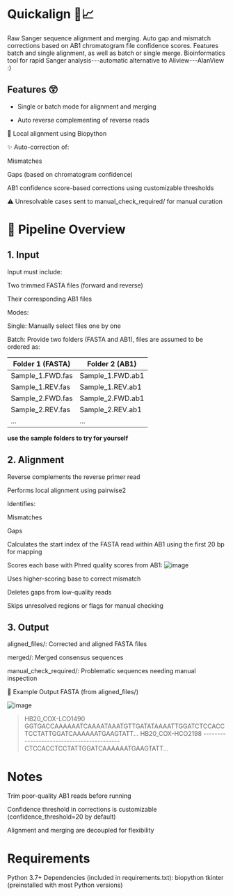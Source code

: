 # Quickalign 🧬📈
Raw Sanger sequence alignment and merging. Auto gap and mismatch corrections based on AB1 chromatogram file confidence scores. Features batch and single alignment, as well as batch or single merge. Bioinformatics tool for rapid Sanger analysis---automatic alternative to Aliview---AlanView :)

## Features 😲
- Single or batch mode for alignment and merging

- Auto reverse complementing of reverse reads

🧬 Local alignment using Biopython

✨ Auto-correction of:

Mismatches

Gaps (based on chromatogram confidence)

AB1 confidence score-based corrections using customizable thresholds

⚠️ Unresolvable cases sent to manual_check_required/ for manual curation

# 🔁 Pipeline Overview
## 1. Input
Input must include:

Two trimmed FASTA files (forward and reverse)

Their corresponding AB1 files

Modes:

Single: Manually select files one by one

Batch: Provide two folders (FASTA and AB1), files are assumed to be ordered as:


Folder 1 (FASTA)         | Folder 2 (AB1)
-------------------------|--------------------------
Sample_1.FWD.fas         | Sample_1.FWD.ab1
Sample_1.REV.fas         | Sample_1.REV.ab1
Sample_2.FWD.fas         | Sample_2.FWD.ab1
Sample_2.REV.fas         | Sample_2.REV.ab1
...                      | ...

**use the sample folders to try for yourself**

## 2. Alignment
Reverse complements the reverse primer read

Performs local alignment using pairwise2

Identifies:

Mismatches

Gaps

Calculates the start index of the FASTA read within AB1 using the first 20 bp for mapping

Scores each base with Phred quality scores from AB1:
![image](https://github.com/user-attachments/assets/1a45423d-c6d2-40d6-80c8-a099ab80ce38)


Uses higher-scoring base to correct mismatch

Deletes gaps from low-quality reads

Skips unresolved regions or flags for manual checking

## 3. Output

aligned_files/: Corrected and aligned FASTA files

merged/: Merged consensus sequences

manual_check_required/: Problematic sequences needing manual inspection

🧬 Example Output FASTA (from aligned_files/)

![image](https://github.com/user-attachments/assets/6579ab3f-e5f8-482a-bc05-de4d1555fd23)


> HB20_COX-LCO1490
GGTGACCAAAAAATCAAAATAAATGTTGATATAAAATTGGATCTCCACCTCCTATTGGATCAAAAAATGAAGTATT...
> HB20_COX-HCO2198
------------------------------------------CTCCACCTCCTATTGGATCAAAAAATGAAGTATT...

# Notes
Trim poor-quality AB1 reads before running

Confidence threshold in corrections is customizable (confidence_threshold=20 by default)

Alignment and merging are decoupled for flexibility

# Requirements
Python 3.7+
Dependencies (included in requirements.txt):
biopython
tkinter (preinstalled with most Python versions)


